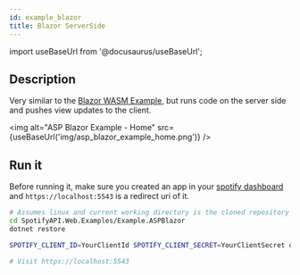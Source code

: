 ```yaml
---
id: example_blazor
title: Blazor ServerSide
---
```


import useBaseUrl from '@docusaurus/useBaseUrl';

## Description

Very similar to the [Blazor WASM Example](example_blazor_wasm.md), but runs code on the server side and pushes view updates to the client.

<img alt="ASP Blazor Example - Home" src={useBaseUrl('img/asp_blazor_example_home.png')} />

## Run it

Before running it, make sure you created an app in your [spotify dashboard](https://developer.spotify.com/dashboard/) and `https://localhost:5543` is a redirect uri of it.

```bash
# Assumes linux and current working directory is the cloned repository
cd SpotifyAPI.Web.Examples/Example.ASPBlazor
dotnet restore

SPOTIFY_CLIENT_ID=YourClientId SPOTIFY_CLIENT_SECRET=YourClientSecret dotnet run

# Visit https://localhost:5543
```
